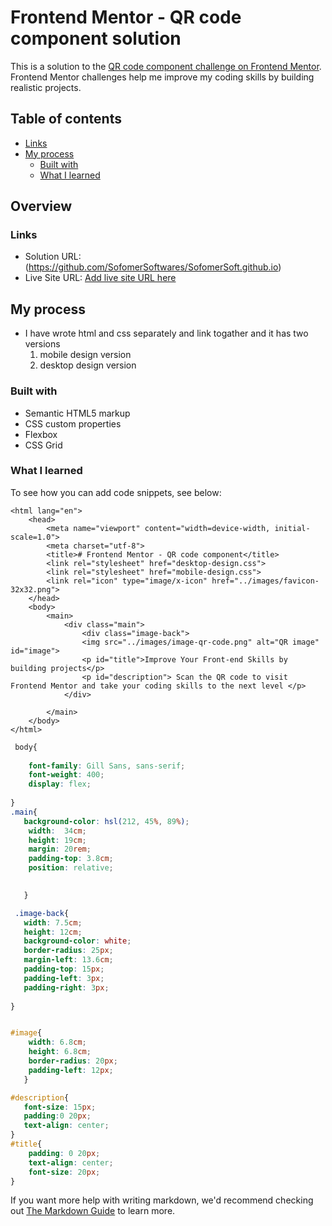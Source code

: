 # Frontend Mentor - QR code component solution

This is a solution to the [QR code component challenge on Frontend Mentor](https://www.frontendmentor.io/challenges/qr-code-component-iux_sIO_H). Frontend Mentor challenges help me improve my coding skills by building realistic projects. 

## Table of contents

  - [Links](#links)
- [My process](#my-process)
  - [Built with](#built-with)
  - [What I learned](#what-i-learned)
  

## Overview

### Links

- Solution URL: (https://github.com/SofomerSoftwares/SofomerSoft.github.io)
- Live Site URL: [Add live site URL here](https://your-live-site-url.com)

## My process
- I have wrote  html and css separately and link togather and it has two versions
    1. mobile design version
    2. desktop design version

### Built with

- Semantic HTML5 markup
- CSS custom properties
- Flexbox
- CSS Grid

### What I learned

To see how you can add code snippets, see below:

```<!DOCTYPE html> 
<html lang="en">
    <head>
        <meta name="viewport" content="width=device-width, initial-scale=1.0">
        <meta charset="utf-8">
        <title># Frontend Mentor - QR code component</title>
        <link rel="stylesheet" href="desktop-design.css">
        <link rel="stylesheet" href="mobile-design.css">
        <link rel="icon" type="image/x-icon" href="../images/favicon-32x32.png">
    </head>
    <body>
        <main>
            <div class="main">
                <div class="image-back">
                <img src="../images/image-qr-code.png" alt="QR image" id="image">
                <p id="title">Improve Your Front-end Skills by building projects</p>
                <p id="description"> Scan the QR code to visit Frontend Mentor and take your coding skills to the next level </p> 
            </div>
        
        </main>
    </body>
</html>
```
```css for desktop version
 body{
   
    font-family: Gill Sans, sans-serif;
    font-weight: 400;
    display: flex;
  
}
.main{
   background-color: hsl(212, 45%, 89%);
    width:  34cm;
    height: 19cm;
    margin: 20rem;
    padding-top: 3.8cm;
    position: relative;

  
   }

 .image-back{
   width: 7.5cm;
   height: 12cm;
   background-color: white;
   border-radius: 25px;
   margin-left: 13.6cm;
   padding-top: 15px;
   padding-left: 3px;
   padding-right: 3px;
   
}


#image{
    width: 6.8cm;
    height: 6.8cm;
    border-radius: 20px;
    padding-left: 12px;
   }

#description{
   font-size: 15px;
   padding:0 20px;
   text-align: center;
}
#title{
    padding: 0 20px;
    text-align: center;
    font-size: 20px;
}
```


If you want more help with writing markdown, we'd recommend checking out [The Markdown Guide](https://www.markdownguide.org/) to learn more.
